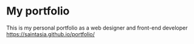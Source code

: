 # My portfolio
This is my personal portfolio as a web designer and front-end developer  
https://saintasia.github.io/portfolio/
